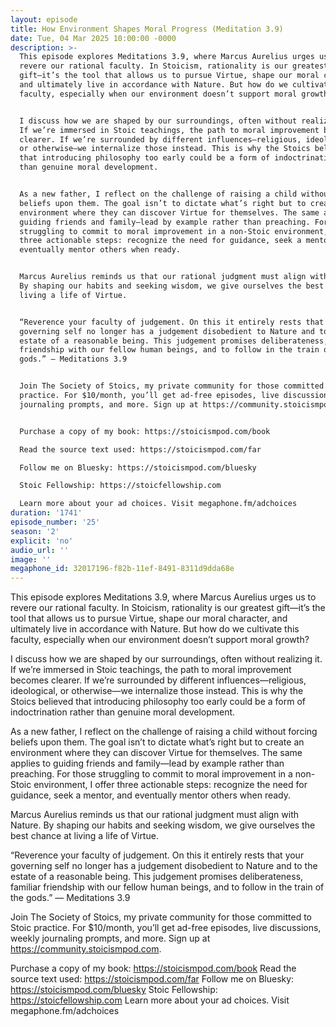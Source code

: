 ```yaml
---
layout: episode
title: How Environment Shapes Moral Progress (Meditation 3.9)
date: Tue, 04 Mar 2025 10:00:00 -0000
description: >-
  This episode explores Meditations 3.9, where Marcus Aurelius urges us to
  revere our rational faculty. In Stoicism, rationality is our greatest
  gift—it’s the tool that allows us to pursue Virtue, shape our moral character,
  and ultimately live in accordance with Nature. But how do we cultivate this
  faculty, especially when our environment doesn’t support moral growth?


  I discuss how we are shaped by our surroundings, often without realizing it.
  If we’re immersed in Stoic teachings, the path to moral improvement becomes
  clearer. If we’re surrounded by different influences—religious, ideological,
  or otherwise—we internalize those instead. This is why the Stoics believed
  that introducing philosophy too early could be a form of indoctrination rather
  than genuine moral development.


  As a new father, I reflect on the challenge of raising a child without forcing
  beliefs upon them. The goal isn’t to dictate what’s right but to create an
  environment where they can discover Virtue for themselves. The same applies to
  guiding friends and family—lead by example rather than preaching. For those
  struggling to commit to moral improvement in a non-Stoic environment, I offer
  three actionable steps: recognize the need for guidance, seek a mentor, and
  eventually mentor others when ready.


  Marcus Aurelius reminds us that our rational judgment must align with Nature.
  By shaping our habits and seeking wisdom, we give ourselves the best chance at
  living a life of Virtue.


  “Reverence your faculty of judgement. On this it entirely rests that your
  governing self no longer has a judgement disobedient to Nature and to the
  estate of a reasonable being. This judgement promises deliberateness, familiar
  friendship with our fellow human beings, and to follow in the train of the
  gods.” — Meditations 3.9


  Join The Society of Stoics, my private community for those committed to Stoic
  practice. For $10/month, you’ll get ad-free episodes, live discussions, weekly
  journaling prompts, and more. Sign up at https://community.stoicismpod.com.


  Purchase a copy of my book: https://stoicismpod.com/book

  Read the source text used: https://stoicismpod.com/far

  Follow me on Bluesky: https://stoicismpod.com/bluesky

  Stoic Fellowship: https://stoicfellowship.com 

  Learn more about your ad choices. Visit megaphone.fm/adchoices
duration: '1741'
episode_number: '25'
season: '2'
explicit: 'no'
audio_url: ''
image: ''
megaphone_id: 32017196-f82b-11ef-8491-8311d9dda68e
---
```


This episode explores Meditations 3.9, where Marcus Aurelius urges us to revere our rational faculty. In Stoicism, rationality is our greatest gift—it’s the tool that allows us to pursue Virtue, shape our moral character, and ultimately live in accordance with Nature. But how do we cultivate this faculty, especially when our environment doesn’t support moral growth?

I discuss how we are shaped by our surroundings, often without realizing it. If we’re immersed in Stoic teachings, the path to moral improvement becomes clearer. If we’re surrounded by different influences—religious, ideological, or otherwise—we internalize those instead. This is why the Stoics believed that introducing philosophy too early could be a form of indoctrination rather than genuine moral development.

As a new father, I reflect on the challenge of raising a child without forcing beliefs upon them. The goal isn’t to dictate what’s right but to create an environment where they can discover Virtue for themselves. The same applies to guiding friends and family—lead by example rather than preaching. For those struggling to commit to moral improvement in a non-Stoic environment, I offer three actionable steps: recognize the need for guidance, seek a mentor, and eventually mentor others when ready.

Marcus Aurelius reminds us that our rational judgment must align with Nature. By shaping our habits and seeking wisdom, we give ourselves the best chance at living a life of Virtue.

“Reverence your faculty of judgement. On this it entirely rests that your governing self no longer has a judgement disobedient to Nature and to the estate of a reasonable being. This judgement promises deliberateness, familiar friendship with our fellow human beings, and to follow in the train of the gods.” — Meditations 3.9

Join The Society of Stoics, my private community for those committed to Stoic practice. For $10/month, you’ll get ad-free episodes, live discussions, weekly journaling prompts, and more. Sign up at https://community.stoicismpod.com.

Purchase a copy of my book: https://stoicismpod.com/book
Read the source text used: https://stoicismpod.com/far
Follow me on Bluesky: https://stoicismpod.com/bluesky
Stoic Fellowship: https://stoicfellowship.com 
Learn more about your ad choices. Visit megaphone.fm/adchoices
